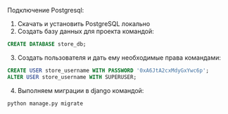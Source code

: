 Подключение Postgresql:

1. Скачать и установить PostgreSQL локально
2. Создать базу данных для проекта командой:
```sql
CREATE DATABASE store_db;
```
3. Создать пользователя и дать ему необходимые права командами:
```sql
CREATE USER store_username WITH PASSWORD '0xA6JtA2cxMdyGxYwc6p';
ALTER USER store_username WITH SUPERUSER;
```
4. Выполняем миграции в django командой:
```bash
python manage.py migrate
```